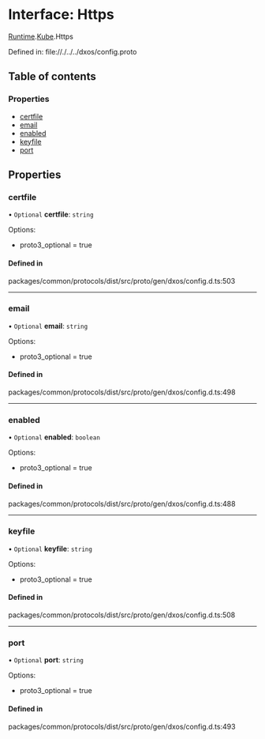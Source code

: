 # Interface: Https

[Runtime](../modules/dxos_config.defs.Runtime.md).[Kube](../modules/dxos_config.defs.Runtime.Kube.md).Https

Defined in:
  file://./../../dxos/config.proto

## Table of contents

### Properties

- [certfile](dxos_config.defs.Runtime.Kube.Https.md#certfile)
- [email](dxos_config.defs.Runtime.Kube.Https.md#email)
- [enabled](dxos_config.defs.Runtime.Kube.Https.md#enabled)
- [keyfile](dxos_config.defs.Runtime.Kube.Https.md#keyfile)
- [port](dxos_config.defs.Runtime.Kube.Https.md#port)

## Properties

### certfile

• `Optional` **certfile**: `string`

Options:
  - proto3_optional = true

#### Defined in

packages/common/protocols/dist/src/proto/gen/dxos/config.d.ts:503

___

### email

• `Optional` **email**: `string`

Options:
  - proto3_optional = true

#### Defined in

packages/common/protocols/dist/src/proto/gen/dxos/config.d.ts:498

___

### enabled

• `Optional` **enabled**: `boolean`

Options:
  - proto3_optional = true

#### Defined in

packages/common/protocols/dist/src/proto/gen/dxos/config.d.ts:488

___

### keyfile

• `Optional` **keyfile**: `string`

Options:
  - proto3_optional = true

#### Defined in

packages/common/protocols/dist/src/proto/gen/dxos/config.d.ts:508

___

### port

• `Optional` **port**: `string`

Options:
  - proto3_optional = true

#### Defined in

packages/common/protocols/dist/src/proto/gen/dxos/config.d.ts:493
